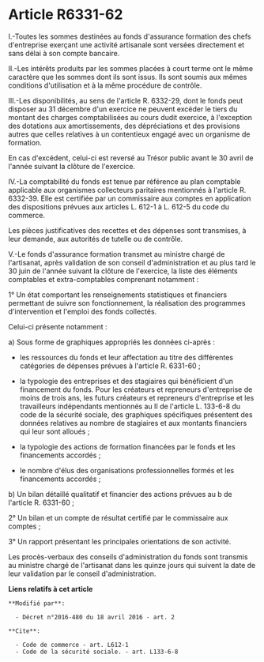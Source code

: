 # Article R6331-62

I.-Toutes les sommes destinées au fonds d'assurance formation des chefs d'entreprise exerçant une activité artisanale sont
versées directement et sans délai à son compte bancaire. 

II.-Les intérêts produits par les sommes placées à court terme ont le même caractère que les sommes dont ils sont issus. Ils
sont soumis aux mêmes conditions d'utilisation et à la même procédure de contrôle. 

III.-Les disponibilités, au sens de l'article R. 6332-29, dont le fonds peut disposer au 31 décembre d'un exercice ne peuvent
excéder le tiers du montant des charges comptabilisées au cours dudit exercice, à l'exception des dotations aux
amortissements, des dépréciations et des provisions autres que celles relatives à un contentieux engagé avec un organisme de
formation. 

En cas d'excédent, celui-ci est reversé au Trésor public avant le 30 avril de l'année suivant la clôture de l'exercice. 

IV.-La comptabilité du fonds est tenue par référence au plan comptable applicable aux organismes collecteurs paritaires
mentionnés à l'article R. 6332-39. Elle est certifiée par un commissaire aux comptes en application des dispositions prévues
aux articles L. 612-1 à L. 612-5 du code du commerce. 

Les pièces justificatives des recettes et des dépenses sont transmises, à leur demande, aux autorités de tutelle ou de
contrôle. 

V.-Le fonds d'assurance formation transmet au ministre chargé de l'artisanat, après validation de son conseil
d'administration et au plus tard le 30 juin de l'année suivant la clôture de l'exercice, la liste des éléments comptables et
extra-comptables comprenant notamment : 

1° Un état comportant les renseignements statistiques et financiers permettant de suivre son fonctionnement, la réalisation
des programmes d'intervention et l'emploi des fonds collectés. 

Celui-ci présente notamment : 

a) Sous forme de graphiques appropriés les données ci-après :

- les ressources du fonds et leur affectation au titre des différentes catégories de dépenses prévues à l'article R.
6331-60 ;

- la typologie des entreprises et des stagiaires qui bénéficient d'un financement du fonds. Pour les créateurs et repreneurs
d'entreprise de moins de trois ans, les futurs créateurs et repreneurs d'entreprise et les travailleurs indépendants
mentionnés au II de l'article L. 133-6-8 du code de la sécurité sociale, des graphiques spécifiques présentent des données
relatives au nombre de stagiaires et aux montants financiers qui leur sont alloués ;

- la typologie des actions de formation financées par le fonds et les financements accordés ;

- le nombre d'élus des organisations professionnelles formés et les financements accordés ; 

b) Un bilan détaillé qualitatif et financier des actions prévues au b de l'article R. 6331-60 ; 

2° Un bilan et un compte de résultat certifié par le commissaire aux comptes ; 

3° Un rapport présentant les principales orientations de son activité. 

Les procès-verbaux des conseils d'administration du fonds sont transmis au ministre chargé de l'artisanat dans les quinze
jours qui suivent la date de leur validation par le conseil d'administration.

**Liens relatifs à cet article**

	**Modifié par**:

	  - Décret n°2016-480 du 18 avril 2016 - art. 2

	**Cite**:

	  - Code de commerce - art. L612-1
	  - Code de la sécurité sociale. - art. L133-6-8
